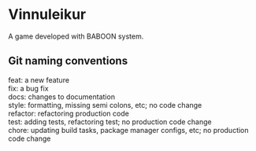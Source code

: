 # Vinnuleikur
A game developed with BABOON system.  

## Git naming conventions

feat: a new feature  
fix: a bug fix  
docs: changes to documentation  
style: formatting, missing semi colons, etc; no code change  
refactor: refactoring production code  
test: adding tests, refactoring test; no production code change  
chore: updating build tasks, package manager configs, etc; no production code change  
